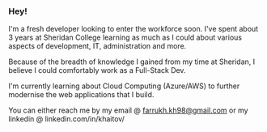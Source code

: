 ### Hey!

I'm a fresh developer looking to enter the workforce soon. I've spent about 3 years at Sheridan College learning as much as I could about various aspects of development, IT, administration and more.

Because of the breadth of knowledge I gained from my time at Sheridan, I believe I could comfortably work as a Full-Stack Dev.

I'm currently learning about Cloud Computing (Azure/AWS) to further modernise the web applications that I build.

You can either reach me by my email @ farrukh.kh98@gmail.com or my linkedin @ linkedin.com/in/khaitov/

<!--
**khaitov-prog/khaitov-prog** is a ✨ _special_ ✨ repository because its `README.md` (this file) appears on your GitHub profile.

Here are some ideas to get you started:

- 🔭 I’m currently working on ...
- 🌱 I’m currently learning ...
- 👯 I’m looking to collaborate on ...
- 🤔 I’m looking for help with ...
- 💬 Ask me about ...
- 📫 How to reach me: ...
- 😄 Pronouns: ...
- ⚡ Fun fact: ...
-->

